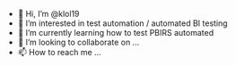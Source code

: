 - 👋 Hi, I’m @klol19
- 👀 I’m interested in test automation / automated BI testing
- 🌱 I’m currently learning how to test PBIRS automated
- 💞️ I’m looking to collaborate on ...
- 📫 How to reach me ...

<!---
klol19/klol19 is a ✨ special ✨ repository because its `README.md` (this file) appears on your GitHub profile.
You can click the Preview link to take a look at your changes.
--->
